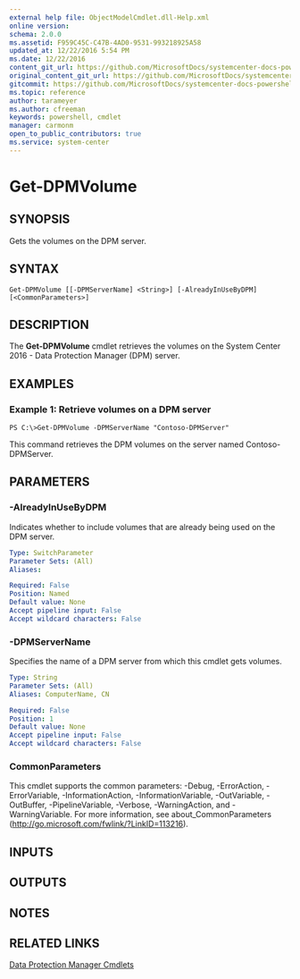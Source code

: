 ```yaml
---
external help file: ObjectModelCmdlet.dll-Help.xml
online version: 
schema: 2.0.0
ms.assetid: F959C45C-C47B-4AD0-9531-993218925A58
updated_at: 12/22/2016 5:54 PM
ms.date: 12/22/2016
content_git_url: https://github.com/MicrosoftDocs/systemcenter-docs-powershell/blob/master/systemcenter-cmdlets/SystemCenter2016/DataProtectionManager/vlatest/Get-DPMVolume.md
original_content_git_url: https://github.com/MicrosoftDocs/systemcenter-docs-powershell/blob/master/systemcenter-cmdlets/SystemCenter2016/DataProtectionManager/vlatest/Get-DPMVolume.md
gitcommit: https://github.com/MicrosoftDocs/systemcenter-docs-powershell/blob/17c3a51bd892aad46c731d9f381f0704b4815004/systemcenter-cmdlets/SystemCenter2016/DataProtectionManager/vlatest/Get-DPMVolume.md
ms.topic: reference
author: tarameyer
ms.author: cfreeman
keywords: powershell, cmdlet
manager: carmonm
open_to_public_contributors: true
ms.service: system-center
---
```


# Get-DPMVolume

## SYNOPSIS
Gets the volumes on the DPM server.

## SYNTAX

```
Get-DPMVolume [[-DPMServerName] <String>] [-AlreadyInUseByDPM] [<CommonParameters>]
```

## DESCRIPTION
The **Get-DPMVolume** cmdlet retrieves the volumes on the System Center 2016 - Data Protection Manager (DPM) server.

## EXAMPLES

### Example 1: Retrieve volumes on a DPM server
```
PS C:\>Get-DPMVolume -DPMServerName "Contoso-DPMServer"
```

This command retrieves the DPM volumes on the server named Contoso-DPMServer.

## PARAMETERS

### -AlreadyInUseByDPM
Indicates whether to include volumes that are already being used on the DPM server.

```yaml
Type: SwitchParameter
Parameter Sets: (All)
Aliases: 

Required: False
Position: Named
Default value: None
Accept pipeline input: False
Accept wildcard characters: False
```

### -DPMServerName
Specifies the name of a DPM server from which this cmdlet gets volumes.

```yaml
Type: String
Parameter Sets: (All)
Aliases: ComputerName, CN

Required: False
Position: 1
Default value: None
Accept pipeline input: False
Accept wildcard characters: False
```

### CommonParameters
This cmdlet supports the common parameters: -Debug, -ErrorAction, -ErrorVariable, -InformationAction, -InformationVariable, -OutVariable, -OutBuffer, -PipelineVariable, -Verbose, -WarningAction, and -WarningVariable. For more information, see about_CommonParameters (http://go.microsoft.com/fwlink/?LinkID=113216).

## INPUTS

## OUTPUTS

## NOTES

## RELATED LINKS

[Data Protection Manager Cmdlets](xref:SystemCenter2016/DataProtectionManager/vlatest/DataProtectionManager.md)

